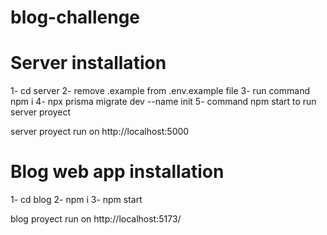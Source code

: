 # blog-challenge

# Server installation

1- cd server
2- remove .example from .env.example file
3- run command npm i
4- npx prisma migrate dev --name init
5- command npm start to run server proyect

server proyect run on http://localhost:5000

# Blog web app installation

1- cd blog
2- npm i
3- npm start

blog proyect run on http://localhost:5173/

